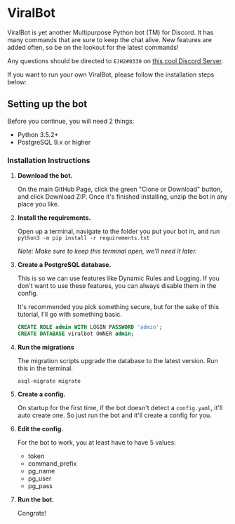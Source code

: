# ViralBot

ViralBot is yet another Multipurpose Python bot (TM) for Discord. It has many commands that are sure to keep the chat 
alive. New features are added often, so be on the lookout for the latest commands!

Any questions should be directed to `EJH2#0330` on [this cool Discord Server](https://discord.gg/4fKgwPn 
"Gears of Bots").

If you want to run your own ViralBot, please follow the installation steps below:

## Setting up the bot

Before you continue, you will need 2 things:

 - Python 3.5.2+ 
 - PostgreSQL 9.x or higher

### Installation Instructions

1. **Download the bot.**

    On the main GitHub Page, click the green "Clone or Download" button, and click Download ZIP. Once it's finished 
    installing, unzip the bot in any place you like.
    
2. **Install the requirements.**

    Open up a terminal, navigate to the folder you put your bot in, and run `python3 -m pip install -r requirements.txt`
    
    *Note: Make sure to keep this terminal open, we'll need it later.*
    
3. **Create a PostgreSQL database.**

    This is so we can use features like Dynamic Rules and Logging. If you don't want to use these features, you can
    always disable them in the config.
    
    It's recommended you pick something secure, but for the sake of this tutorial, I'll go with something basic.
    
    ```sql
    CREATE ROLE admin WITH LOGIN PASSWORD 'admin';
    CREATE DATABASE viralbot OWNER admin;
    ```

4. **Run the migrations**

    The migration scripts upgrade the database to the latest version. Run this in the terminal.

     `asql-migrate migrate`
     
5. **Create a config.**

    On startup for the first time, if the bot doesn't detect a `config.yaml`, it'll auto create one. So just run the
    bot and it'll create a config for you.
    
6. **Edit the config.**

    For the bot to work, you at least have to have 5 values:
    
    - token
    - command_prefix
    - pg_name
    - pg_user
    - pg_pass
    
7. **Run the bot.**

    Congrats!